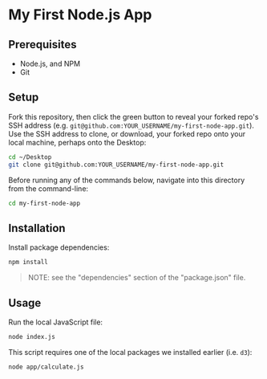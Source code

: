 # My First Node.js App

## Prerequisites

  + Node.js, and NPM
  + Git

## Setup

Fork this repository, then click the green button to reveal  your forked repo's SSH address (e.g. `git@github.com:YOUR_USERNAME/my-first-node-app.git`). Use the SSH address to clone, or download, your forked repo onto your local machine, perhaps onto the Desktop:

```sh
cd ~/Desktop
git clone git@github.com:YOUR_USERNAME/my-first-node-app.git
```

Before running any of the commands below, navigate into this directory from the command-line:

```sh
cd my-first-node-app
```

## Installation

Install package dependencies:

```sh
npm install
```

> NOTE: see the "dependencies" section of the "package.json" file.


## Usage

Run the local JavaScript file:

```sh
node index.js
```

This script requires one of the local packages we installed earlier (i.e. `d3`):

```sh
node app/calculate.js
```
